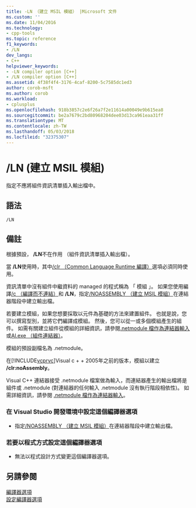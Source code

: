 ```yaml
---
title: -LN （建立 MSIL 模組） |Microsoft 文件
ms.custom: ''
ms.date: 11/04/2016
ms.technology:
- cpp-tools
ms.topic: reference
f1_keywords:
- /LN
dev_langs:
- C++
helpviewer_keywords:
- -LN compiler option [C++]
- /LN compiler option [C++]
ms.assetid: 4f38f4f4-3176-4caf-8200-5c7585dc1ed3
author: corob-msft
ms.author: corob
ms.workload:
- cplusplus
ms.openlocfilehash: 918b3857c2e6f26a7f2e11614a00049e9b615ea8
ms.sourcegitcommit: be2a7679c2bd80968204dee03d13ca961eaa31ff
ms.translationtype: MT
ms.contentlocale: zh-TW
ms.lasthandoff: 05/03/2018
ms.locfileid: "32375307"
---
```

# <a name="ln-create-msil-module"></a>/LN (建立 MSIL 模組)
指定不應將組件資訊清單插入輸出檔中。  
  
## <a name="syntax"></a>語法  
  
```  
/LN  
```  
  
## <a name="remarks"></a>備註  
 根據預設， **/LN**不在作用 （組件資訊清單插入輸出檔）。  
  
 當 **/LN**使用時，其中[/clr （Common Language Runtime 編譯）](../../build/reference/clr-common-language-runtime-compilation.md)選項必須同時使用。  
  
 資訊清單中沒有組件中繼資料的 managed 的程式稱為 「 模組 」。 如果您使用編譯[/c （編譯而不連結）](../../build/reference/c-compile-without-linking.md)和 **/LN**，指定[/NOASSEMBLY （建立 MSIL 模組）](../../build/reference/noassembly-create-a-msil-module.md)在連結器階段中建立輸出檔。  
  
 若要建立模組，如果您想要採取以元件為基礎的方法來建置組件。  也就是說，您可以撰寫型別，並將它們編譯成模組。  然後，您可以從一或多個模組產生的組件。  如需有關建立組件從模組的詳細資訊，請參閱[.netmodule 檔作為連結器輸入](../../build/reference/netmodule-files-as-linker-input.md)或[Al.exe （組件連結器）](/dotnet/framework/tools/al-exe-assembly-linker)。  
  
 模組的預設副檔名為 .netmodule。  
  
 在[!INCLUDE[vcprvc](../../build/includes/vcprvc_md.md)]Visual c + + 2005年之前的版本，模組以建立 **/clr:noAssembly**。  
  
 Visual C++ 連結器接受 .netmodule 檔案做為輸入，而連結器產生的輸出檔將是組件或 .netmodule (對連結器的任何輸入 .netmodule 沒有執行階段相依性)。  如需詳細資訊，請參閱 [.netmodule 檔作為連結器輸入](../../build/reference/netmodule-files-as-linker-input.md)。  
  
### <a name="to-set-this-compiler-option-in-the-visual-studio-development-environment"></a>在 Visual Studio 開發環境中設定這個編譯器選項  
  
-   指定[/NOASSEMBLY （建立 MSIL 模組）](../../build/reference/noassembly-create-a-msil-module.md)在連結器階段中建立輸出檔。  
  
### <a name="to-set-this-compiler-option-programmatically"></a>若要以程式方式設定這個編譯器選項  
  
-   無法以程式設計方式變更這個編譯器選項。  
  
## <a name="see-also"></a>另請參閱  
 [編譯器選項](../../build/reference/compiler-options.md)   
 [設定編譯器選項](../../build/reference/setting-compiler-options.md)
